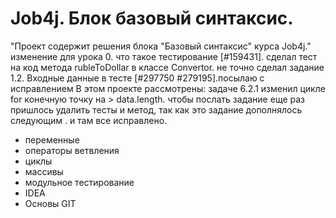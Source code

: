 # Job4j. Блок базовый синтаксис.
"Проект содержит решения блока "Базовый синтаксис" курса Job4j."
изменение для урока 0. что такое тестирование [#159431].
сделал тест на код метода rubleToDollar  в классе Convertor.
не точно сделал задание 1.2. Входные данные в тесте [#297750 #279195].посылаю с исправлением
В этом проекте рассмотрены: 
 задаче 6.2.1 изменил  цикле for  конечную точку на > data.length. чтобы послать задание еще раз пришлось удалить тесты и 
метод, так как это задание дополнялось следующим . и там все исправлено.
- переменные
- операторы ветвления
- циклы
- массивы
- модульное тестирование
- IDEA
- Основы GIT
